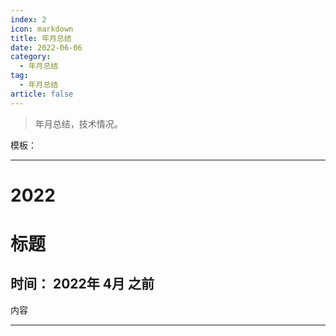 ```yaml
---
index: 2
icon: markdown
title: 年月总结
date: 2022-06-06
category:
  - 年月总结
tag:
  - 年月总结
article: false
---
```


> 年月总结，技术情况。

<!-- more -->

模板：

---
# **2022**



# **标题**

## 时间：    2022年   4月 之前

内容

---





